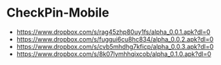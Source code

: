 # CheckPin-Mobile
* https://www.dropbox.com/s/rag45zhp80uy1fs/alpha_0.0.1.apk?dl=0
* https://www.dropbox.com/s/fuggui6cu8hc834/alpha_0.0.2.apk?dl=0
* https://www.dropbox.com/s/cvb5mhdhg7kficp/alpha_0.0.3.apk?dl=0
* https://www.dropbox.com/s/8k07lymhhqixcob/alpha_0.1.0.apk?dl=0


